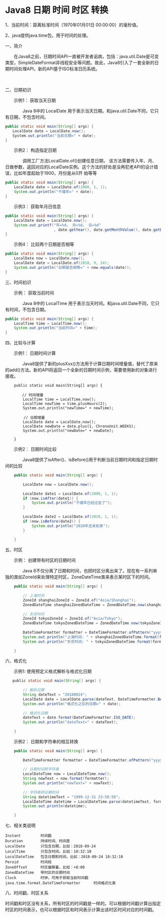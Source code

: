 # Java8 日期 时间 时区 转换 

1、当前时间：距离标准时间（1970年01月01日 00:00:00）的毫秒值。

2、java提供java.time包，用于时间的处理。

一、简介

　　在Java8之前，日期时间API一直被开发者诟病，包括：java.util.Date是可变类型，SimpleDateFormat非线程安全等问题。故此，Java8引入了一套全新的日期时间处理API，新的API基于ISO标准日历系统。

　　　　

二、日期初识

　　示例1： 获取当天日期

　　　　Java 8中的 LocalDate 用于表示当天日期。和java.util.Date不同，它只有日期，不包含时间。

```java
public static void main(String[] args) {
　　LocalDate date = LocalDate.now();
　　System.out.println("当前日期=" + date);
}
```

 

　　示例2： 构造指定日期

　　　　调用工厂方法LocalDate.of()创建任意日期， 该方法需要传入年、月、日做参数，返回对应的LocalDate实例。这个方法的好处是没再犯老API的设计错误，比如年度起始于1900，月份是从0开 始等等

```java
public static void main(String[] args) {
    LocalDate date = LocalDate.of(2000, 1, 1);
    System.out.println("千禧年=" + date);
}
```

 

　　示例3： 获取年月日信息

```java
public static void main(String[] args) {
    LocalDate date = LocalDate.now();
    System.out.printf("年=%d， 月=%d， 日=%d"
                      , date.getYear(), date.getMonthValue(), date.getDayOfMonth());
}
```

 

　　示例4： 比较两个日期是否相等

```java
public static void main(String[] args) {
    LocalDate now = LocalDate.now();
    LocalDate date = LocalDate.of(2018, 9, 24);
    System.out.println("日期是否相等=" + now.equals(date));
}
```

 

三、时间初识

　　示例： 获取当前时间

　　　　Java 8中的 LocalTime 用于表示当天时间。和java.util.Date不同，它只有时间，不包含日期。

```java
public static void main(String[] args) {
    LocalTime time = LocalTime.now();
    System.out.println("当前时间=" + time);
}
```

 

四、比较与计算

　　示例1： 日期时间计算

　　　　Java8提供了新的plusXxx()方法用于计算日期时间增量值，替代了原来的add()方法。新的API将返回一个全新的日期时间示例，需要使用新的对象进行接收。

```
    public static void main(String[] args) {
        
　　　　 // 时间增量
        LocalTime time = LocalTime.now();
        LocalTime newTime = time.plusHours(2);
        System.out.println("newTime=" + newTime);
        
　　　　　// 日期增量
        LocalDate date = LocalDate.now();
        LocalDate newDate = date.plus(1, ChronoUnit.WEEKS);
        System.out.println("newDate=" + newDate);
        
    }
```

 

　　示例2： 日期时间比较

　　　　Java8提供了isAfter()、isBefore()用于判断当前日期时间和指定日期时间的比较

```java
    public static void main(String[] args) {
        
        LocalDate now = LocalDate.now();
        
        LocalDate date1 = LocalDate.of(2000, 1, 1);
        if (now.isAfter(date1)) {
            System.out.println("千禧年已经过去了");
        }
        
        LocalDate date2 = LocalDate.of(2020, 1, 1);
        if (now.isBefore(date2)) {
            System.out.println("2020年还未到来");
        }
        
    }
```

 

五、时区

　　示例： 创建带有时区的日期时间

　　　　Java 8不仅分离了日期和时间，也把时区分离出来了。现在有一系列单独的类如ZoneId来处理特定时区，ZoneDateTime类来表示某时区下的时间。

```java
    public static void main(String[] args) {
        
        // 上海时间
        ZoneId shanghaiZoneId = ZoneId.of("Asia/Shanghai");
        ZonedDateTime shanghaiZonedDateTime = ZonedDateTime.now(shanghaiZoneId);
        
        // 东京时间
        ZoneId tokyoZoneId = ZoneId.of("Asia/Tokyo");
        ZonedDateTime tokyoZonedDateTime = ZonedDateTime.now(tokyoZoneId);
        
        DateTimeFormatter formatter = DateTimeFormatter.ofPattern("yyyy-MM-dd HH:mm:ss");
        System.out.println("上海时间: " + shanghaiZonedDateTime.format(formatter));
        System.out.println("东京时间: " + tokyoZonedDateTime.format(formatter));
        
    }
```

 

六、格式化

　　示例1: 使用预定义格式解析与格式化日期

```java
　　public static void main(String[] args) {
        
        // 解析日期
        String dateText = "20180924";
        LocalDate date = LocalDate.parse(dateText, DateTimeFormatter.BASIC_ISO_DATE);
        System.out.println("格式化之后的日期=" + date);
        
        // 格式化日期
        dateText = date.format(DateTimeFormatter.ISO_DATE);
        System.out.println("dateText=" + dateText);
        
    }
```

 

　　示例2： 日期和字符串的相互转换

```java
    public static void main(String[] args) {
        
        DateTimeFormatter formatter = DateTimeFormatter.ofPattern("yyyy-MM-dd HH:mm:ss");
        
        // 日期时间转字符串
        LocalDateTime now = LocalDateTime.now();
        String nowText = now.format(formatter);
        System.out.println("nowText=" + nowText);
        
        // 字符串转日期时间
        String datetimeText = "1999-12-31 23:59:59";
        LocalDateTime datetime = LocalDateTime.parse(datetimeText, formatter);
        System.out.println(datetime);
        
    }
```

 

七、相关类说明

```
Instant         时间戳
Duration        持续时间、时间差
LocalDate       只包含日期，比如：2018-09-24
LocalTime       只包含时间，比如：10:32:10
LocalDateTime   包含日期和时间，比如：2018-09-24 10:32:10
Peroid          时间段
ZoneOffset      时区偏移量，比如：+8:00
ZonedDateTime   带时区的日期时间
Clock           时钟，可用于获取当前时间戳
java.time.format.DateTimeFormatter      时间格式化类
```



八、时间戳、时区关系

​		时间戳和时区没有关系，所有时区的时间戳是一样的。可以根据时间戳计算出指定时区的时间表示，也可以根据时区和时间表示计算出该时区时间对应的时间戳。